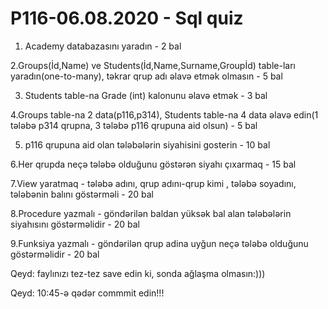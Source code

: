 # P116-06.08.2020 - Sql quiz



1. Academy databazasını yaradın - 2 bal

2.Groups(İd,Name) ve Students(İd,Name,Surname,Groupİd) table-ları yaradın(one-to-many), təkrar qrup adı əlavə etmək olmasın  - 5 bal

3. Students table-na Grade (int) kalonunu əlavə etmək - 3 bal

4.Groups table-na 2 data(p116,p314), Students table-na 4 data əlavə edin(1 tələbə p314 qrupna, 3 tələbə p116 qrupuna aid olsun)  - 5 bal

5. p116 qrupuna aid olan tələbələrin siyahisini gosterin - 10 bal

6.Her qrupda neçə tələbə olduğunu göstərən siyahı çıxarmaq - 15 bal

7.View yaratmaq - tələbə adını, qrup adını-qrup kimi , tələbə soyadını, tələbənin balını göstərməli - 20 bal

8.Procedure yazmalı - göndərilən baldan yüksək bal alan tələbələrin siyahısını göstərməlidir - 20 bal 

9.Funksiya yazmalı - göndərilən qrup adina uyğun neçə tələbə olduğunu göstərməlidir - 20 bal




Qeyd: faylınızı tez-tez save edin ki, sonda ağlaşma olmasın:)))

Qeyd: 10:45-ə qədər commmit edin!!!

